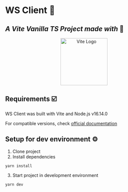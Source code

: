 # WS Client 💬

## _A Vite Vanilla TS Project made with_ 💖

<p align="center">
  <a href="http://vitejs.dev/" target="blank"><img src="https://vitejs.dev/logo-with-shadow.png" width="150" alt="Vite Logo" /></a>
</p>

## Requirements ☑️

WS Client was built with Vite and Node.js v16.14.0

For compatible versions, check [official documentation](https://docs.nestjs.com/migration-guide#nodejs)

## Setup for dev environment ⚙️

1. Clone project
2. Install dependencies

```
yarn install
```

3. Start project in development environment

```
yarn dev
```

